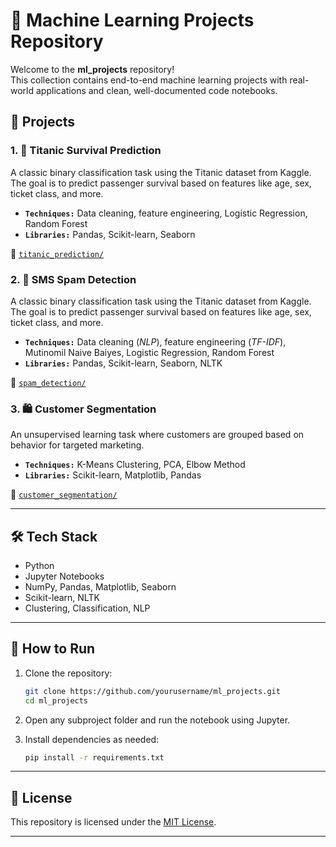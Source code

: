 # 🧠 Machine Learning Projects Repository

Welcome to the **ml_projects** repository!  
This collection contains end-to-end machine learning projects with real-world applications and clean, well-documented code notebooks.

## 📁 Projects

### 1. 🚢 Titanic Survival Prediction

A classic binary classification task using the Titanic dataset from Kaggle. The goal is to predict passenger survival based on features like age, sex, ticket class, and more.
- **`Techniques:`** Data cleaning, feature engineering, Logistic Regression, Random Forest
- **`Libraries:`** Pandas, Scikit-learn, Seaborn

🔗 [`titanic_prediction/`](./TitanicPrediction)


### 2. 📧 SMS Spam Detection
A classic binary classification task using the Titanic dataset from Kaggle. The goal is to predict passenger survival based on features like age, sex, ticket class, and more.
- **`Techniques:`** Data cleaning (*NLP*), feature engineering (*TF-IDF*), Mutinomil Naive Baiyes, Logistic Regression, Random Forest
- **`Libraries:`** Pandas, Scikit-learn, Seaborn, NLTK



🔗 [`spam_detection/`](./Spam_Detection)

### 3. 🛍️ Customer Segmentation
An unsupervised learning task where customers are grouped based on behavior for targeted marketing.
- **`Techniques:`** K-Means Clustering, PCA, Elbow Method
- **`Libraries:`** Scikit-learn, Matplotlib, Pandas


🔗 [`customer_segmentation/`](./Customer_segmentation)

---

## 🛠️ Tech Stack

- Python
- Jupyter Notebooks
- NumPy, Pandas, Matplotlib, Seaborn
- Scikit-learn, NLTK
- Clustering, Classification, NLP

---

## 📌 How to Run

1. Clone the repository:
   ```bash
   git clone https://github.com/yourusername/ml_projects.git
   cd ml_projects
   ```

2. Open any subproject folder and run the notebook using Jupyter.

3. Install dependencies as needed:
   ```bash
   pip install -r requirements.txt
   ```

---

## 📜 License

This repository is licensed under the [MIT License](./LICENSE).

---
